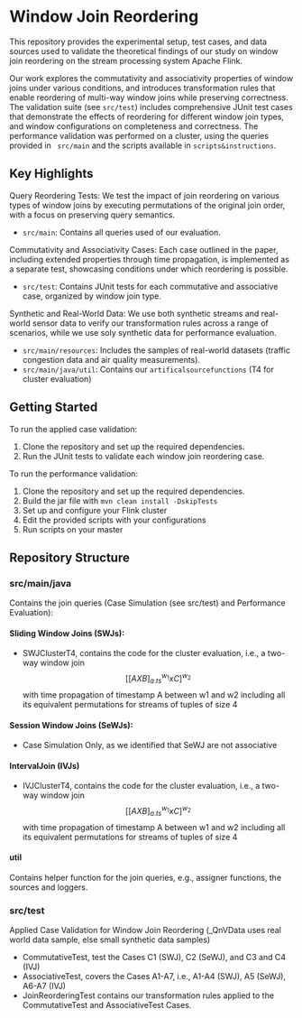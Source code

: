 # Window Join Reordering 

This repository provides the experimental setup, test cases, and data sources used to validate the theoretical findings of our study on window join reordering on the stream processing system Apache Flink.

Our work explores the commutativity and associativity properties of window joins under various conditions, and introduces transformation rules that enable reordering of multi-way window joins while preserving correctness. 
The validation suite (see `src/test`) includes comprehensive JUnit test cases that demonstrate the effects of reordering for different window join types, and window configurations on completeness and correctness.
The performance validation was performed on a cluster, using the queries provided in ` src/main` and the scripts available in `scripts&instructions`. 

## Key Highlights
Query Reordering Tests: We test the impact of join reordering on various types of window joins by executing permutations of the original join order, with a focus on preserving query semantics.
- `src/main`: Contains all queries used of our evaluation.

Commutativity and Associativity Cases: Each case outlined in the paper, including extended properties through time propagation, is implemented as a separate test, showcasing conditions under which reordering is possible.
- `src/test`: Contains JUnit tests for each commutative and associative case, organized by window join type.

Synthetic and Real-World Data: We use both synthetic streams and real-world sensor data to verify our transformation rules across a range of scenarios, while we use soly synthetic data for performance evaluation.
- `src/main/resources`: Includes the samples of real-world datasets (traffic congestion data and air quality measurements).
- `src/main/java/util`: Contains our `artificalsourcefunctions` (T4 for cluster evaluation)

## Getting Started
To run the applied case validation:

1. Clone the repository and set up the required dependencies.
2. Run the JUnit tests to validate each window join reordering case.

To run the performance validation:

1. Clone the repository and set up the required dependencies.
2. Build the jar file with `mvn clean install -DskipTests`
3. Set up and configure your Flink cluster
4. Edit the provided scripts with your configurations 
5. Run scripts on your master 
 
## Repository Structure 

### src/main/java
Contains the join queries (Case Simulation (see src/test) and Performance Evaluation): 
#### Sliding Window Joins (SWJs): 
- SWJClusterT4, contains the code for the cluster evaluation, i.e., a two-way window join $$[[A X B]^{w_1}_{a.ts} x C]^{w_2}$$ with time propagation of timestamp A between w1 and w2 including all its equivalent permutations for streams of tuples of size 4
#### Session Window Joins (SeWJs):
- Case Simulation Only, as we identified that SeWJ are not associative
#### IntervalJoin (IVJs) 
- IVJClusterT4, contains the code for the cluster evaluation, i.e., a two-way window join $$[[A X B]^{w_1}_{a.ts} x C]^{w_2}$$ with time propagation of timestamp A between w1 and w2 including all its equivalent permutations for streams of tuples of size 4

#### util
Contains helper function for the join queries, e.g., assigner functions, the sources and loggers. 

### src/test 
Applied Case Validation for Window Join Reordering (_QnVData uses real world data sample, else small synthetic data samples)
- CommutativeTest, test the Cases C1 (SWJ), C2 (SeWJ), and C3 and C4 (IVJ)
- AssociativeTest, covers the Cases A1-A7, i.e., A1-A4 (SWJ), A5 (SeWJ), A6-A7 (IVJ)
- JoinReorderingTest contains our transformation rules applied to the CommutativeTest and AssociativeTest Cases.   

